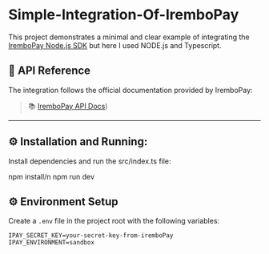 # Simple-Integration-Of-IremboPay

This project demonstrates a minimal and clear example of integrating the [IremboPay Node.js SDK](https://irembopay.gitbook.io/irembopay-api-docs/sdk/node.js) but here I used NODE.js and Typescript.

## 🔗 API Reference

The integration follows the official documentation provided by IremboPay:

> 📚 [IremboPay API Docs]([https://irembopay.gitbook.io/irembopay-api-docs))

---
## ⚙️ Installation and Running:

Install dependencies and run the src/index.ts file:

npm install/n
npm run dev

## ⚙️ Environment Setup

Create a `.env` file in the project root with the following variables:

```env
IPAY_SECRET_KEY=your-secret-key-from-iremboPay
IPAY_ENVIRONMENT=sandbox




